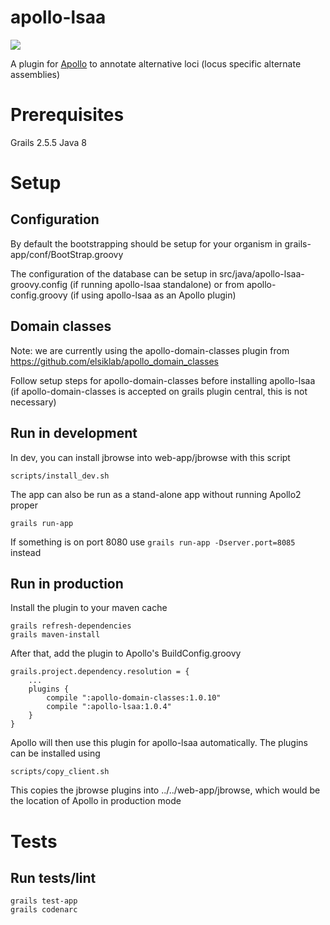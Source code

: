 # apollo-lsaa

[![](https://travis-ci.org/elsiklab/apollo_lsaa.svg?branch=master)](https://travis-ci.org/elsiklab/apollo_lsaa)

A plugin for [Apollo](http://github.com/GMOD/Apollo) to annotate alternative loci (locus specific alternate assemblies)

# Prerequisites

Grails 2.5.5
Java 8


# Setup

## Configuration

By default the bootstrapping should be setup for your organism in grails-app/conf/BootStrap.groovy

The configuration of the database can be setup in src/java/apollo-lsaa-groovy.config (if running apollo-lsaa standalone) or from apollo-config.groovy (if using apollo-lsaa as an Apollo plugin)

## Domain classes

Note: we are currently using the apollo-domain-classes plugin from https://github.com/elsiklab/apollo_domain_classes

Follow setup steps for apollo-domain-classes before installing apollo-lsaa (if apollo-domain-classes is accepted on grails plugin central, this is not necessary)

## Run in development


In dev, you can install jbrowse into web-app/jbrowse with this script

    scripts/install_dev.sh

The app can also be run as a stand-alone app without running Apollo2 proper

    grails run-app

If something is on port 8080 use `grails run-app -Dserver.port=8085` instead

## Run in production

Install the plugin to your maven cache

    grails refresh-dependencies
    grails maven-install

After that, add the plugin to Apollo's BuildConfig.groovy

    grails.project.dependency.resolution = {
        ...
        plugins {
            compile ":apollo-domain-classes:1.0.10"
            compile ":apollo-lsaa:1.0.4"
        }
    }

Apollo will then use this plugin for apollo-lsaa automatically. The plugins can be installed using

    scripts/copy_client.sh

This copies the jbrowse plugins into ../../web-app/jbrowse, which would be the location of Apollo in production mode


# Tests

## Run tests/lint

    grails test-app
    grails codenarc


